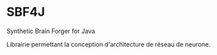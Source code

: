 # SBF4J
Synthetic Brain Forger for Java

Librairie permettant la conception d'architecture de réseau de neurone.
